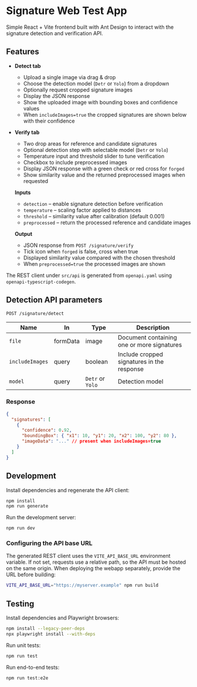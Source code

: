 # Signature Web Test App

Simple React + Vite frontend built with Ant Design to interact with the signature detection and verification API.

## Features

- **Detect tab**
  - Upload a single image via drag & drop
  - Choose the detection model (`Detr` or `Yolo`) from a dropdown
  - Optionally request cropped signature images
  - Display the JSON response
  - Show the uploaded image with bounding boxes and confidence values
  - When `includeImages=true` the cropped signatures are shown below with their confidence
- **Verify tab**
  - Two drop areas for reference and candidate signatures
  - Optional detection step with selectable model (`Detr` or `Yolo`)
  - Temperature input and threshold slider to tune verification
  - Checkbox to include preprocessed images
  - Display JSON response with a green check or red cross for `forged`
  - Show similarity value and the returned preprocessed images when requested

  **Inputs**
  - `detection` – enable signature detection before verification
  - `temperature` – scaling factor applied to distances
  - `threshold` – similarity value after calibration (default 0.001)
  - `preprocessed` – return the processed reference and candidate images

  **Output**
  - JSON response from `POST /signature/verify`
  - Tick icon when `forged` is false, cross when true
  - Displayed similarity value compared with the chosen threshold
  - When `preprocessed=true` the processed images are shown

The REST client under `src/api` is generated from `openapi.yaml` using `openapi-typescript-codegen`.

## Detection API parameters

`POST /signature/detect`

| Name | In | Type | Description |
|------|----|------|-------------|
| `file` | formData | image | Document containing one or more signatures |
| `includeImages` | query | boolean | Include cropped signatures in the response |
| `model` | query | `Detr` or `Yolo` | Detection model |

### Response

```json
{
  "signatures": [
    {
      "confidence": 0.92,
      "boundingBox": { "x1": 10, "y1": 20, "x2": 100, "y2": 80 },
      "imageData": "..." // present when includeImages=true
    }
  ]
}
```

## Development

Install dependencies and regenerate the API client:

```bash
npm install
npm run generate
```

Run the development server:

```bash
npm run dev
```

### Configuring the API base URL

The generated REST client uses the `VITE_API_BASE_URL` environment variable.
If not set, requests use a relative path, so the API must be hosted on the same
origin. When deploying the webapp separately, provide the URL before building:

```bash
VITE_API_BASE_URL="https://myserver.example" npm run build
```


## Testing

Install dependencies and Playwright browsers:

```bash
npm install --legacy-peer-deps
npx playwright install --with-deps
```

Run unit tests:

```bash
npm run test
```

Run end-to-end tests:

```bash
npm run test:e2e
```
